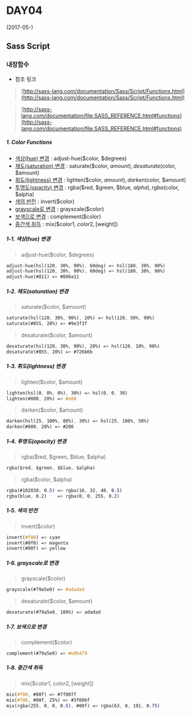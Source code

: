 # DAY04
(2017-05-)

## Sass Script

### 내장함수

* 참조 링크

> [http://sass-lang.com/documentation/Sass/Script/Functions.html](http://sass-lang.com/documentation/Sass/Script/Functions.html)

> [http://sass-lang.com/documentation/file.SASS_REFERENCE.html#functions](http://sass-lang.com/documentation/file.SASS_REFERENCE.html#functions)

##### 1. Color Functions

* [색상(hue) 변경](Functions.md#1-1-색상hue-변경) : adjust-hue($color, $degrees)
* [채도(saturation) 변경](Functions.md#1-2-채도saturation-변경) : saturate($color, $amount), desaturate($color, $amount)
* [휘도(lightness) 변경](Functions.md#1-3-휘도lightness-변경) : lighten($color, $amount), darken($color, $amount)
* [투명도(opacity) 변경](Functions.md#1-4-투명도opacity-변경) : rgba($red, $green, $blue, $alpha), rgba($color, $alpha)
* [색의 반전](Functions.md#1-5-색의-반전) : invert($color)
* [grayscale로 변경](Functions.md#1-6-grayscale로-변경) : grayscale($color)
* [보색으로 변경](Functions.md#1-7-보색으로-변경) : complement($color)
* [중간색 취득](Functions.md#1-8-중간색-취득) : mix($color1, $color2, [$weight])

##### 1-1. 색상(hue) 변경

> adjust-hue($color, $degrees)
```Sass
adjust-hue(hsl(120, 30%, 90%), 60deg) => hsl(180, 30%, 90%)
adjust-hue(hsl(120, 30%, 90%), 60deg) => hsl(180, 30%, 90%)
adjust-hue(#811) => #886a11
```

##### 1-2. 채도(saturation) 변경

> saturate($color, $amount)
```Sass
saturate(hsl(120, 30%, 90%), 20%) => hsl(120, 50%, 90%)
saturate(#855, 20%) => #9e3f3f
```
> desaturate($color, $amount)
```Sass
desaturate(hsl(120, 30%, 90%), 20%) => hsl(120, 10%, 90%)
desaturate(#855, 20%) => #726b6b
```

##### 1-3. 휘도(lightness) 변경

> lighten($color, $amount)
```Sass
lighten(hsl(0, 0%, 0%), 30%) => hsl(0, 0, 30)
lighten(#800, 20%) => #e00
```
> darken($color, $amount)
```Sass
darken(hsl(25, 100%, 80%), 30%) => hsl(25, 100%, 50%)
darken(#800, 20%) => #200
```

##### 1-4. 투명도(opacity) 변경

> rgba($red, $green, $blue, $alpha)
```Sass
rgba($red, $green, $blue, $alpha)
```
> rgba($color, $alpha)
```Sass
rgba(#102030, 0.5) => rgba(16, 32, 48, 0.5)
rgba(blue, 0.2)    => rgba(0, 0, 255, 0.2)
```
##### 1-5. 색의 반전

> invert($color)
```Sass
invert(#f00) => cyan
invert(#0f0) => magenta
invert(#00f) => yellow
```

##### 1-6. grayscale로 변경

> grayscale($color)
```Sass
grayscale(#79a5e0) => #adadad
```
> desaturate($color, $amount)
```Sass
desaturate(#79a5e0, 100%) => adadad
```

##### 1-7. 보색으로 변경

> complement($color)
```Sass
complement(#79a5e0) => #e0b479
```

##### 1-8. 중간색 취득

> mix($color1, $color2, [$weight])
```Sass
mix(#f00, #00f) => #7f007f
mix(#f00, #00f, 25%) => #3f00bf
mix(rgba(255, 0, 0, 0.5), #00f) => rgba(63, 0, 191, 0.75)
```